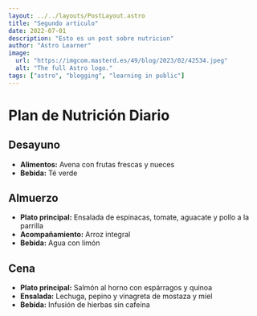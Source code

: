 ```yaml
---
layout: ../../layouts/PostLayout.astro
title: "Segundo articulo"
date: 2022-07-01
description: "Esto es un post sobre nutricion"
author: "Astro Learner"
image:
  url: "https://imgcom.masterd.es/49/blog/2023/02/42534.jpeg"
  alt: "The full Astro logo."
tags: ["astro", "blogging", "learning in public"]
---
```


# Plan de Nutrición Diario

## Desayuno

- **Alimentos:** Avena con frutas frescas y nueces
- **Bebida:** Té verde

## Almuerzo

- **Plato principal:** Ensalada de espinacas, tomate, aguacate y pollo a la parrilla
- **Acompañamiento:** Arroz integral
- **Bebida:** Agua con limón

## Cena

- **Plato principal:** Salmón al horno con espárragos y quinoa
- **Ensalada:** Lechuga, pepino y vinagreta de mostaza y miel
- **Bebida:** Infusión de hierbas sin cafeína
